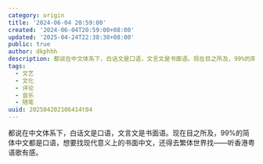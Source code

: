```yaml
---
category: origin
title: '2024-06-04 20:59:00'
created: '2024-06-04T20:59:00+08:00'
updated: '2025-04-24T22:38:30+08:00'
public: true
author: dkphhh
description: 都说在中文体系下，白话文是口语，文言文是书面语。现在目之所及，99%的简体中文都是口语，想要找现代意义上的书面中文……
tags:
  - 文艺
  - 文化
  - 评论
  - 音乐
  - 随笔
uuid: 202504202106414t04
---
```


都说在中文体系下，白话文是口语，文言文是书面语。现在目之所及，99%的简体中文都是口语，想要找现代意义上的书面中文，还得去繁体世界找——听香港粤语歌有感。
